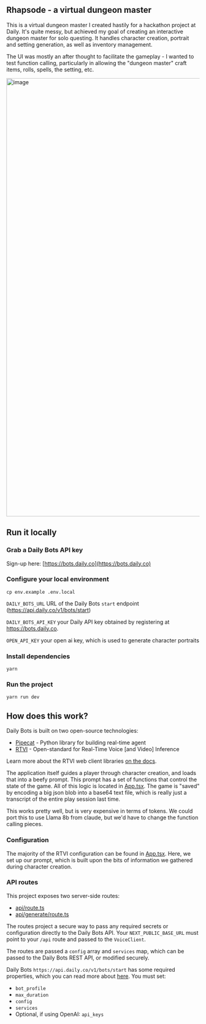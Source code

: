 ## Rhapsode - a virtual dungeon master

This is a virtual dungeon master I created hastily for a hackathon project at Daily. It's quite messy, but achieved my goal of creating an interactive dungeon master for solo questing. It handles character creation, portrait and setting generation, as well as inventory management. 

The UI was mostly an after thought to facilitate the gameplay - I wanted to test function calling, particularly in allowing the "dungeon master" craft items, rolls, spells, the setting, etc.

<img width="1141" alt="image" src="https://github.com/user-attachments/assets/6400b4ce-41fb-4b6d-b335-756347aefb79">

## Run it locally

### Grab a Daily Bots API key

Sign-up here: [https://bots.daily.co](https://bots.daily.co)

### Configure your local environment

```shell
cp env.example .env.local
```

`DAILY_BOTS_URL` URL of the Daily Bots `start` endpoint (https://api.daily.co/v1/bots/start)

`DAILY_BOTS_API_KEY` your Daily API key obtained by registering at https://bots.daily.co.

`OPEN_API_KEY` your open ai key, which is used to generate character portraits

### Install dependencies

```shell
yarn 
```

### Run the project

```shell
yarn run dev
```

## How does this work?

Daily Bots is built on two open-source technologies:

- [Pipecat](https://www.pipecat.ai) - Python library for building real-time agent
- [RTVI](https://github.com/rtvi-ai) - Open-standard for Real-Time Voice [and Video] Inference

Learn more about the RTVI web client libraries [on the docs](https://docs.rtvi.ai).

The application itself guides a player through character creation, and loads that into a beefy prompt. This prompt has a set of functions that control the state of the game. All of this logic is located in [App.tsx](components/App.tsx). The game is "saved" by encoding a big json blob into a base64 text file, which is really just a transcript of the entire play session last time. 

This works pretty well, but is very expensive in terms of tokens. We could port this to use Llama 8b from claude, but we'd have to change the function calling pieces.

### Configuration

The majority of the RTVI configuration can be found in [App.tsx](components/App.tsx). Here, we set up our prompt, which is built upon the bits of information we gathered during character creation.

### API routes

This project exposes two server-side routes:

- [api/route.ts](app/api/route.ts)
- [api/generate/route.ts](app/api/generate/route.ts)

The routes project a secure way to pass any required secrets or configuration directly to the Daily Bots API. Your `NEXT_PUBLIC_BASE_URL` must point to your `/api` route and passed to the `VoiceClient`. 

The routes are passed a `config` array and `services` map, which can be passed to the Daily Bots REST API, or modified securely.

Daily Bots `https://api.daily.co/v1/bots/start` has some required properties, which you can read more about [here](https://docs.dailybots.ai/api-reference/endpoint/startBot). You must set:

- `bot_profile`
- `max_duration`
- `config`
- `services`
- Optional, if using OpenAI: `api_keys`
